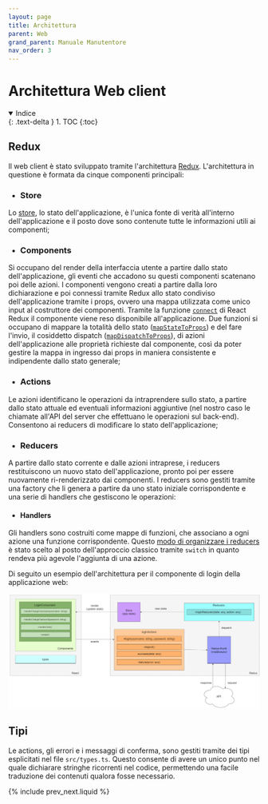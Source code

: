 ```yaml
---
layout: page
title: Architettura
parent: Web
grand_parent: Manuale Manutentore
nav_order: 3
---
```


# Architettura Web client

<details open markdown="block">
  <summary>
    Indice
  </summary>
  {: .text-delta }
1. TOC
{:toc}
</details>

## Redux

Il web client è stato sviluppato tramite l'architettura [Redux](https://react-redux.js.org/). L'architettura in questione è formata da cinque componenti principali:

- ### Store

Lo [store](https://redux.js.org/api/store), lo stato dell'applicazione,
è l'unica fonte di verità all'interno
dell'applicazione e il posto dove sono contenute tutte le informazioni
utili ai componenti;

- ### Components

Si occupano del render della interfaccia utente a partire dallo stato
dell'applicazione, gli eventi che accadono su questi componenti
scatenano poi delle azioni. I componenti vengono creati a partire
dalla loro dichiarazione e poi connessi tramite Redux allo stato
condiviso dell'applicazione tramite i props, ovvero una mappa
utilizzata come unico input al costruttore dei componenti. Tramite la
funzione [`connect`](https://react-redux.js.org/api/connect) di React Redux
il componente viene reso disponibile all'applicazione.
Due funzioni si occupano di mappare la totalità dello stato ([`mapStateToProps`](https://react-redux.js.org/using-react-redux/connect-mapstate)) e
del fare l'invio, il cosiddetto dispatch ([`mapDispatchToProps`](https://react-redux.js.org/using-react-redux/connect-mapdispatch)), di azioni dell'applicazione
alle proprietà richieste dal
componente, così da poter gestire la mappa in ingresso dai props in
maniera consistente e indipendente dallo stato generale;

- ### Actions

Le azioni identificano le operazioni da intraprendere sullo stato, a
partire dallo stato attuale ed eventuali informazioni aggiuntive (nel nostro caso
le chiamate all'API del server che effettuano le operazioni sul
back-end). Consentono ai reducers di modificare lo stato
dell'applicazione;

- ### Reducers

A partire dallo stato corrente e dalle azioni intraprese, i reducers restituiscono un
nuovo stato dell'applicazione, pronto poi per essere nuovamente
ri-renderizzato dai componenti. I reducers sono gestiti tramite una factory
che li genera a partire da uno stato iniziale corrispondente e una
serie di handlers che gestiscono le operazioni:

- #### Handlers
Gli handlers sono costruiti come mappe di funzioni, che associano a
ogni azione una funzione corrispondente. Questo [modo di organizzare i
reducers](https://javascript.plainenglish.io/redux-without-switch-cases-and-some-other-tips-6a3d27157da6) è stato scelto al posto dell'approccio classico tramite `switch`
in quanto rendeva più agevole l'aggiunta di una azione.

Di seguito un esempio dell'architettura per il componente di login
della applicazione web:

![](/assets/web/web_scheme.png)

## Tipi

Le actions, gli errori e i messaggi di conferma, sono gestiti tramite
dei tipi esplicitati nel file `src/types.ts`. Questo consente di avere un
unico punto nel quale dichiarare stringhe ricorrenti nel codice,
permettendo una facile traduzione dei contenuti qualora fosse necessario.

{% include prev_next.liquid %}
